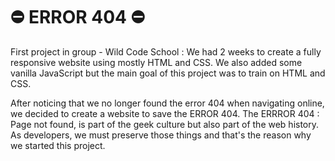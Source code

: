 # ⛔ ERROR 404 ⛔

First project in group - Wild Code School : 
We had 2 weeks to create a fully responsive website using mostly HTML and CSS. We also added some vanilla JavaScript but the main goal of this project was to train on HTML and CSS. 

After noticing that we no longer found the error 404 when navigating online, we decided to create a website to save the ERROR 404. The ERRROR 404 : Page not found, is part of the geek culture but also part of the web history. As developers, we must preserve those things and that's the reason why we started this project. 
